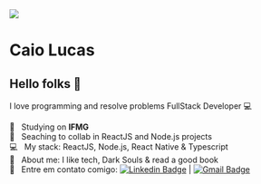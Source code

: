 <img width="auto" src="https://scontent.fipn4-1.fna.fbcdn.net/v/t1.0-9/106282338_3222253934549071_3562120887681230949_o.jpg?_nc_cat=108&_nc_sid=e3f864&_nc_ohc=_uSheBptbYkAX-H9Wu8&_nc_ht=scontent.fipn4-1.fna&oh=846c0870f4a457984dcd7389a20480c7&oe=5F4EABD1">


# Caio Lucas

## Hello folks 👋
I love programming and resolve problems
FullStack Developer :computer:

 :rocket:  &nbsp; Studying on **IFMG**
 <br/> :purple_heart: &nbsp; Seaching to collab in ReactJS and Node.js projects
 <br/> :computer: &nbsp; My stack: ReactJS, Node.js, React Native & Typescript
 <br/> 💬  &nbsp; About me: I like tech, Dark Souls & read a good book
 <br/> :email: &nbsp; Entre em contato comigo: [![Linkedin Badge](https://img.shields.io/badge/-caiulucas-blue?style=flat-square&logo=Linkedin&logoColor=white&link=https://www.linkedin.com/in/caiulucas/)](https://www.linkedin.com/in/caiulucas/) 
| 
[![Gmail Badge](https://img.shields.io/badge/-caiolucasps2015@gmail.com-c14438?style=flat-square&logo=Gmail&logoColor=white&link=mailto:caiolucasps2015@gmail.com)](mailto:caiolucasps2015@gmail.com)
